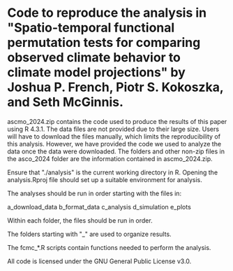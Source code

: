 # Code to reproduce the analysis in "Spatio-temporal functional permutation tests for comparing observed climate behavior to climate model projections" by Joshua P. French, Piotr S. Kokoszka, and Seth McGinnis.

ascmo_2024.zip contains the code used to produce the results of this paper using R 4.3.1. The data files are not provided due to their large size. Users will have to download the files manually, which limits the reproducibility of this analysis. However, we have provided the code we used to analyze the data once the data were downloaded. The folders and other non-zip files in the asco_2024 folder are the information contained in ascmo_2024.zip.

Ensure that "./analysis" is the current working directory in R. Opening the analysis.Rproj file should set up a suitable environment for analysis.

The analyses should be run in order starting with the files in:

a_download_data
b_format_data
c_analysis
d_simulation
e_plots

Within each folder, the files should be run in order.

The folders starting with "_" are used to organize results.

The fcmc_*.R scripts contain functions needed to perform the analysis.

All code is licensed under the GNU General Public License v3.0.
